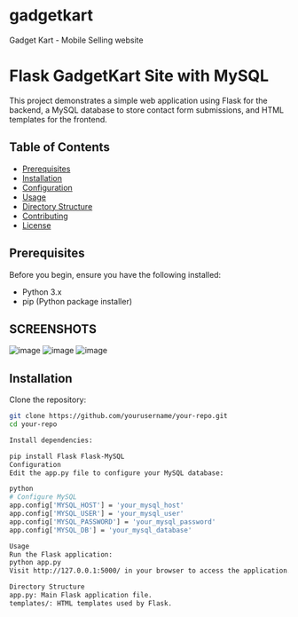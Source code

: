 # gadgetkart
Gadget Kart - Mobile Selling website

# Flask GadgetKart Site with MySQL

This project demonstrates a simple web application using Flask for the backend, a MySQL database to store contact form submissions, and HTML templates for the frontend.

## Table of Contents

- [Prerequisites](#prerequisites)
- [Installation](#installation)
- [Configuration](#configuration)
- [Usage](#usage)
- [Directory Structure](#directory-structure)
- [Contributing](#contributing)
- [License](#license)

## Prerequisites

Before you begin, ensure you have the following installed:

- Python 3.x
- pip (Python package installer)


## SCREENSHOTS
![image](https://github.com/diksha-dev-mob/gadgetkart/assets/146983225/c3f15735-9d72-4678-ac51-b17fe9102e7d)
![image](https://github.com/diksha-dev-mob/gadgetkart/assets/146983225/f61dc023-3e01-4c65-9a84-94f4f0fa1a8f)
![image](https://github.com/diksha-dev-mob/gadgetkart/assets/146983225/7a0bd439-3147-4920-8006-d615bc785766)


## Installation

Clone the repository:

   ```bash
   git clone https://github.com/yourusername/your-repo.git
   cd your-repo

Install dependencies:

pip install Flask Flask-MySQL
Configuration
Edit the app.py file to configure your MySQL database:

python
# Configure MySQL
app.config['MYSQL_HOST'] = 'your_mysql_host'
app.config['MYSQL_USER'] = 'your_mysql_user'
app.config['MYSQL_PASSWORD'] = 'your_mysql_password'
app.config['MYSQL_DB'] = 'your_mysql_database'

Usage
Run the Flask application:
python app.py
Visit http://127.0.0.1:5000/ in your browser to access the application.

Directory Structure
app.py: Main Flask application file.
templates/: HTML templates used by Flask.




